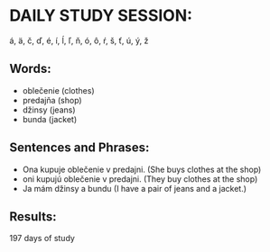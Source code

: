 # DAILY STUDY SESSION: 
á, ä, č, ď, é, í, ĺ, ľ, ň, ó, ô, ŕ, š, ť, ú, ý, ž 


## Words:
* oblečenie  (clothes)
* predajňa (shop)
* džinsy (jeans) 
* bunda (jacket)


## Sentences and Phrases:
* Ona kupuje oblečenie v predajni. (She buys clothes at the shop)
* oni kupujú oblečenie v predajni. (They buy clothes at the shop)
* Ja mám džinsy a bundu (I have a pair of jeans and a jacket.) 


## Results:
197 days of study 
